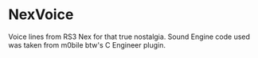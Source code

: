 # NexVoice
Voice lines from RS3 Nex for that true nostalgia. 
Sound Engine code used was taken from m0bile btw's C Engineer plugin. 